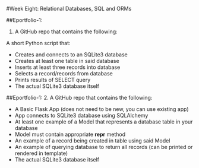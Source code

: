 #Week Eight: Relational Databases, SQL and ORMs



##Eportfolio-1:
1. A GitHub repo that contains the following:

A short Python script that:
- Creates and connects to an SQLite3 database
- Creates at least one table in said database
- Inserts at least three records into database
- Selects a record/records from database
- Prints results of SELECT query 
- The actual SQLite3 database itself


##Eportfolio-1:
2. A GitHub repo that contains the following:

- A Basic Flask App (does not need to be new, you can use existing app)
- App connects to SQLite3 database using SQLAlchemy
- At least one example of a Model that represents a database table in your database
- Model must contain appropriate __repr__ method
- An example of a record being created in table using said Model
- An example of querying database to return all records (can be printed or rendered in template)
- The actual SQLite3 database itself
